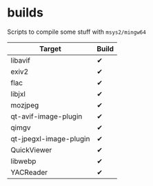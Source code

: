 # builds
Scripts to compile some stuff with `msys2/mingw64`

|Target|Build|
|------|-----|
|libavif|✔|
|exiv2|✔|
|flac|✔|
|libjxl|✔|
|mozjpeg|✔|
|qt-avif-image-plugin|✔|
|qimgv|✔|
|qt-jpegxl-image-plugin|✔|
|QuickViewer|✔|
|libwebp|✔|
|YACReader|✔|
